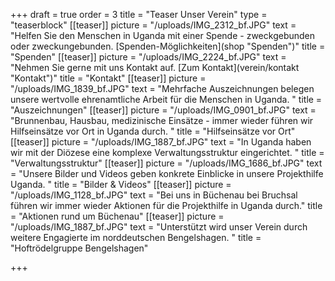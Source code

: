 +++
draft = true
order = 3
title = "Teaser Unser Verein"
type = "teaserblock"
[[teaser]]
picture = "/uploads/IMG_2312_bf.JPG"
text = "Helfen Sie den Menschen in Uganda mit einer Spende - zweckgebunden oder zweckungebunden. [Spenden-Möglichkeiten](shop \"Spenden\")"
title = "Spenden"
[[teaser]]
picture = "/uploads/IMG_2224_bf.JPG"
text = "Nehmen Sie gerne mit uns Kontakt auf. [Zum Kontakt](verein/kontakt \"Kontakt\")"
title = "Kontakt"
[[teaser]]
picture = "/uploads/IMG_1839_bf.JPG"
text = "Mehrfache Auszeichnungen belegen unsere wertvolle ehrenamtliche Arbeit für die Menschen in Uganda. "
title = "Auszeichnungen"
[[teaser]]
picture = "/uploads/IMG_0901_bf.JPG"
text = "Brunnenbau, Hausbau, medizinische Einsätze - immer wieder führen wir Hilfseinsätze vor Ort in Uganda durch. "
title = "Hilfseinsätze vor Ort"
[[teaser]]
picture = "/uploads/IMG_1887_bf.JPG"
text = "In Uganda haben wir mit der Diözese eine komplexe Verwaltungsstruktur eingerichtet. "
title = "Verwaltungsstruktur"
[[teaser]]
picture = "/uploads/IMG_1686_bf.JPG"
text = "Unsere Bilder und Videos geben konkrete Einblicke in unsere Projekthilfe Uganda. "
title = "Bilder & Videos"
[[teaser]]
picture = "/uploads/IMG_1128_bf.JPG"
text = "Bei uns in Büchenau bei Bruchsal führen wir immer wieder Aktionen für die Projekthilfe in Uganda durch."
title = "Aktionen rund um Büchenau"
[[teaser]]
picture = "/uploads/IMG_1887_bf.JPG"
text = "Unterstützt wird unser Verein durch weitere Engagierte im norddeutschen Bengelshagen. "
title = "Hoftrödelgruppe Bengelshagen"

+++
